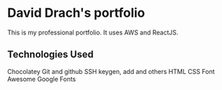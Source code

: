 # David Drach's portfolio
This is my professional portfolio. It uses AWS and ReactJS.
## Technologies Used
Chocolatey
Git and github
SSH keygen, add and others
HTML
CSS
Font Awesome
Google Fonts
